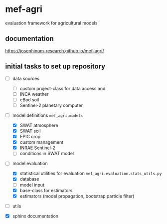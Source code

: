 # mef-agri

evaluation framework for agricultural models

## documentation

https://josephinum-research.github.io/mef-agri/

## initial tasks to set up repository

- [ ] data sources

  - [ ] custom project-class for data access and 
  - [ ] INCA weather
  - [ ] eBod soil
  - [ ] Sentinel-2 planetary computer

- [ ] model definitions `mef_agri.models`

  - [x] SWAT atmosphere
  - [x] SWAT soil
  - [x] EPIC crop
  - [x] custom management
  - [x] INRAE Sentinel-2
  - [ ] conditions in SWAT model

- [ ] model evaluation

  - [x] statistical utilities for evaluation `mef_agri.evaluation.stats_utils.py`
  - [x] database
  - [ ] model input
  - [x] base-class for estimators
  - [x] estimators (model propagation, bootstrap particle filter)

- [ ] utils

- [x] sphinx documentation
